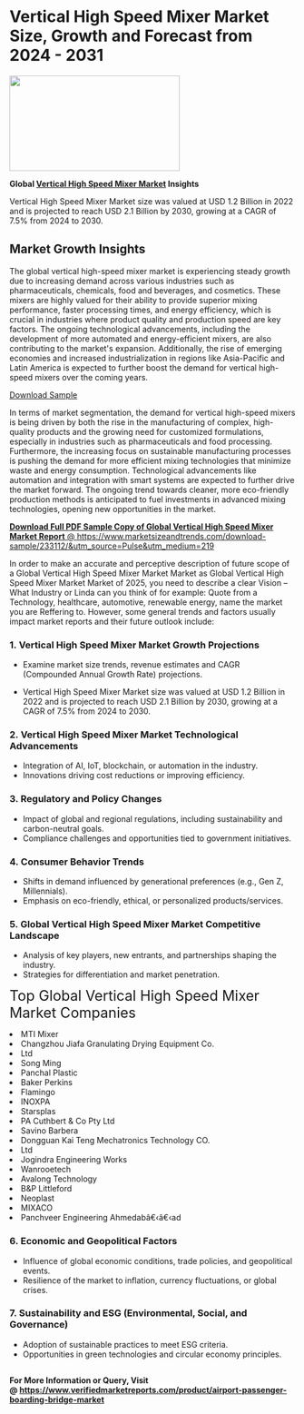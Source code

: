 <H1>Vertical High Speed Mixer Market Size, Growth and Forecast from 2024 - 2031</H1><img class="aligncenter size-medium wp-image-584254" src="https://thirdeyenews.in/wp-content/uploads/2024/09/Global-Market-Research-300x168.jpeg" alt="" width="300" height="168" /><p><strong>Global&nbsp;<a href="https://www.marketsizeandtrends.com/download-sample/233112/&amp;utm_source=Pulse&amp;utm_medium=219">Vertical High Speed Mixer Market</a> Insights</strong></p><p>Vertical High Speed Mixer Market size was valued at USD 1.2 Billion in 2022 and is projected to reach USD 2.1 Billion by 2030, growing at a CAGR of 7.5% from 2024 to 2030.</p><p><h2>Market Growth Insights</h2> <p>The global vertical high-speed mixer market is experiencing steady growth due to increasing demand across various industries such as pharmaceuticals, chemicals, food and beverages, and cosmetics. These mixers are highly valued for their ability to provide superior mixing performance, faster processing times, and energy efficiency, which is crucial in industries where product quality and production speed are key factors. The ongoing technological advancements, including the development of more automated and energy-efficient mixers, are also contributing to the market's expansion. Additionally, the rise of emerging economies and increased industrialization in regions like Asia-Pacific and Latin America is expected to further boost the demand for vertical high-speed mixers over the coming years.</p> <p><a href="#">Download Sample</a></p> <p>In terms of market segmentation, the demand for vertical high-speed mixers is being driven by both the rise in the manufacturing of complex, high-quality products and the growing need for customized formulations, especially in industries such as pharmaceuticals and food processing. Furthermore, the increasing focus on sustainable manufacturing processes is pushing the demand for more efficient mixing technologies that minimize waste and energy consumption. Technological advancements like automation and integration with smart systems are expected to further drive the market forward. The ongoing trend towards cleaner, more eco-friendly production methods is anticipated to fuel investments in advanced mixing technologies, opening new opportunities in the market.</p> <p><a href="#"></p><p><span class=""><strong>Download Full PDF Sample Copy of Global Vertical High Speed Mixer Market Report</strong> @ <a href="https://www.marketsizeandtrends.com/download-sample/233112/&amp;utm_source=Pulse&amp;utm_medium=219" target="_blank">https://www.marketsizeandtrends.com/download-sample/233112/&amp;utm_source=Pulse&amp;utm_medium=219</a></span></p><p>In order to make an accurate and perceptive description of future scope of a Global&nbsp;Vertical High Speed Mixer Market Market as Global&nbsp;Vertical High Speed Mixer Market Market of 2025, you need to describe a clear Vision &ndash; What Industry or Linda can you think of for example: Quote from a Technology, healthcare, automotive, renewable energy, name the market you are Reffering to. However, some general trends and factors usually impact market reports and their future outlook include:</p><h3>1.&nbsp;<strong>Vertical High Speed Mixer Market Growth Projections</strong></h3><ul><li>Examine market size trends, revenue estimates and CAGR (Compounded Annual Growth Rate) projections.</li><li><p>Vertical High Speed Mixer Market size was valued at USD 1.2 Billion in 2022 and is projected to reach USD 2.1 Billion by 2030, growing at a CAGR of 7.5% from 2024 to 2030.</p></li></ul><h3>2.&nbsp;<strong>Vertical High Speed Mixer Market Technological Advancements</strong></h3><ul><li>Integration of AI, IoT, blockchain, or automation in the industry.</li><li>Innovations driving cost reductions or improving efficiency.</li></ul><h3>3.&nbsp;<strong>Regulatory and Policy Changes</strong></h3><ul><li>Impact of global and regional regulations, including sustainability and carbon-neutral goals.</li><li>Compliance challenges and opportunities tied to government initiatives.</li></ul><h3>4.&nbsp;<strong>Consumer Behavior Trends</strong></h3><ul><li>Shifts in demand influenced by generational preferences (e.g., Gen Z, Millennials).</li><li>Emphasis on eco-friendly, ethical, or personalized products/services.</li></ul><h3>5.&nbsp;<strong>Global Vertical High Speed Mixer Market Competitive Landscape</strong></h3><ul><li>Analysis of key players, new entrants, and partnerships shaping the industry.</li><li>Strategies for differentiation and market penetration.</li></ul><p data-pm-slice="1 1 []"><span style="color: inherit; font-family: inherit; font-size: 25px;">Top Global Vertical High Speed Mixer Market Companies</span></p><div class="" data-test-id=""><p><li>MTI Mixer</li><li> Changzhou Jiafa Granulating Drying Equipment Co.</li><li>Ltd</li><li> Song Ming</li><li> Panchal Plastic</li><li> Baker Perkins</li><li> Flamingo</li><li> INOXPA</li><li> Starsplas</li><li> PA Cuthbert & Co Pty Ltd</li><li> Savino Barbera</li><li> Dongguan Kai Teng Mechatronics Technology CO.</li><li>Ltd</li><li> Jogindra Engineering Works</li><li> Wanrooetech</li><li> Avalong Technology</li><li> B&P Littleford</li><li> Neoplast</li><li> MIXACO</li><li> Panchveer Engineering Ahmedabâ€‹â€‹ad</li></p></div><h3>6.&nbsp;<strong>Economic and Geopolitical Factors</strong></h3><ul><li>Influence of global economic conditions, trade policies, and geopolitical events.</li><li>Resilience of the market to inflation, currency fluctuations, or global crises.</li></ul><h3>7.&nbsp;<strong>Sustainability and ESG (Environmental, Social, and Governance)</strong></h3><ul><li>Adoption of sustainable practices to meet ESG criteria.</li><li>Opportunities in green technologies and circular economy principles.</li></ul><h2><strong style="font-size: 14px;">For More Information or Query, Visit @&nbsp;</strong><a style="background-color: #ffffff; font-size: 14px;" href="https://www.marketsizeandtrends.com/report/vertical-high-speed-mixer-market/" target="_blank">https://www.verifiedmarketreports.com/product/airport-passenger-boarding-bridge-market</a></h2>
